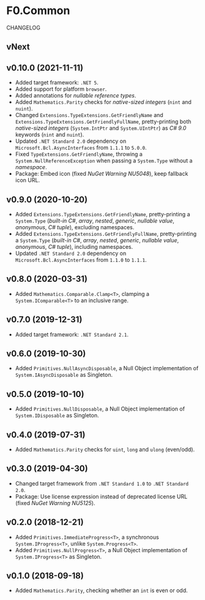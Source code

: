 # F0.Common
CHANGELOG

## vNext

## v0.10.0 (2021-11-11)
- Added target framework: `.NET 5`.
- Added support for platform `browser`.
- Added annotations for _nullable reference types_.
- Added `Mathematics.Parity` checks for _native-sized integers_ (`nint` and `nuint`).
- Changed `Extensions.TypeExtensions.GetFriendlyName` and `Extensions.TypeExtensions.GetFriendlyFullName`, pretty-printing both _native-sized integers_ (`System.IntPtr` and `System.UIntPtr`) as _C# 9.0_ keywords (`nint` and `nuint`).
- Updated `.NET Standard 2.0` dependency on `Microsoft.Bcl.AsyncInterfaces` from `1.1.1` to `5.0.0`.
- Fixed `TypeExtensions.GetFriendlyName`, throwing a `System.NullReferenceException` when passing a `System.Type` without a _namespace_.
- Package: Embed icon (fixed _NuGet Warning NU5048_), keep fallback icon URL.

## v0.9.0 (2020-10-20)
- Added `Extensions.TypeExtensions.GetFriendlyName`, pretty-printing a `System.Type` (_built-in C#_, _array_, _nested_, _generic_, _nullable value_, _anonymous_, _C# tuple_), excluding namespaces.
- Added `Extensions.TypeExtensions.GetFriendlyFullName`, pretty-printing a `System.Type` (_built-in C#_, _array_, _nested_, _generic_, _nullable value_, _anonymous_, _C# tuple_), including namespaces.
- Updated `.NET Standard 2.0` dependency on `Microsoft.Bcl.AsyncInterfaces` from `1.1.0` to `1.1.1`.

## v0.8.0 (2020-03-31)
- Added `Mathematics.Comparable.Clamp<T>`, clamping a `System.IComparable<T>` to an inclusive range.

## v0.7.0 (2019-12-31)
- Added target framework: `.NET Standard 2.1`.

## v0.6.0 (2019-10-30)
- Added `Primitives.NullAsyncDisposable`, a Null Object implementation of `System.IAsyncDisposable` as Singleton.

## v0.5.0 (2019-10-10)
- Added `Primitives.NullDisposable`, a Null Object implementation of `System.IDisposable` as Singleton.

## v0.4.0 (2019-07-31)
- Added `Mathematics.Parity` checks for `uint`, `long` and `ulong` (even/odd).

## v0.3.0 (2019-04-30)
- Changed target framework from `.NET Standard 1.0` to `.NET Standard 2.0`.
- Package: Use license expression instead of deprecated license URL (fixed _NuGet Warning NU5125_).

## v0.2.0 (2018-12-21)
- Added `Primitives.ImmediateProgress<T>`, a synchronous `System.IProgress<T>`, unlike `System.Progress<T>`.
- Added `Primitives.NullProgress<T>`, a Null Object implementation of `System.IProgress<T>` as Singleton.

## v0.1.0 (2018-09-18)
- Added `Mathematics.Parity`, checking whether an `int` is even or odd.
